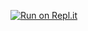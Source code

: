 [![Run on Repl.it](https://repl.it/badge/github/KuteKetX/simple-chatroom)](https://repl.it/github/KuteKetX/simple-chatroom)